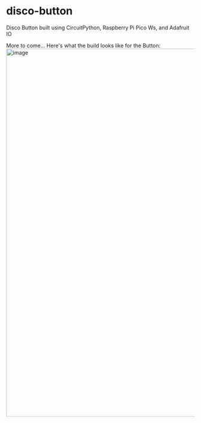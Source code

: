 # disco-button
Disco Button built using CircuitPython, Raspberry Pi Pico Ws, and Adafruit IO

More to come...
Here's what the build looks like for the Button:
<img width="984" alt="image" src="https://github.com/gallaugher/disco-button/assets/20801687/5735e3d2-8875-48c2-94d6-e2a9a8c0025c">
